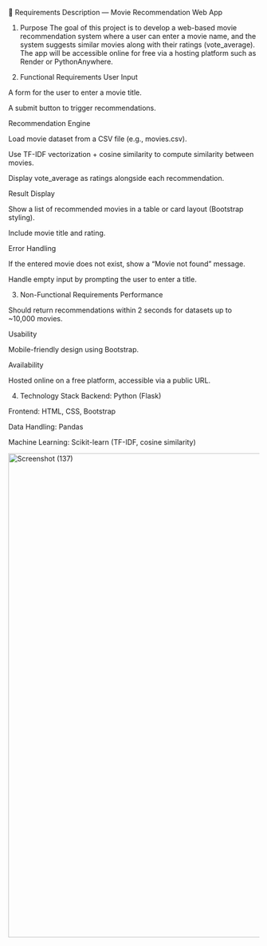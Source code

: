 📄 Requirements Description — Movie Recommendation Web App
1. Purpose
The goal of this project is to develop a web-based movie recommendation system where a user can enter a movie name, and the system suggests similar movies along with their ratings (vote_average).
The app will be accessible online for free via a hosting platform such as Render or PythonAnywhere.

2. Functional Requirements
User Input

A form for the user to enter a movie title.

A submit button to trigger recommendations.

Recommendation Engine

Load movie dataset from a CSV file (e.g., movies.csv).

Use TF-IDF vectorization + cosine similarity to compute similarity between movies.

Display vote_average as ratings alongside each recommendation.

Result Display

Show a list of recommended movies in a table or card layout (Bootstrap styling).

Include movie title and rating.

Error Handling

If the entered movie does not exist, show a “Movie not found” message.

Handle empty input by prompting the user to enter a title.

3. Non-Functional Requirements
Performance

Should return recommendations within 2 seconds for datasets up to ~10,000 movies.

Usability

Mobile-friendly design using Bootstrap.

Availability

Hosted online on a free platform, accessible via a public URL.

4. Technology Stack
Backend: Python (Flask)

Frontend: HTML, CSS, Bootstrap

Data Handling: Pandas

Machine Learning: Scikit-learn (TF-IDF, cosine similarity)




<img width="1920" height="972" alt="Screenshot (137)" src="https://github.com/user-attachments/assets/277294db-a94b-44ec-a911-42390efcba2b" />

